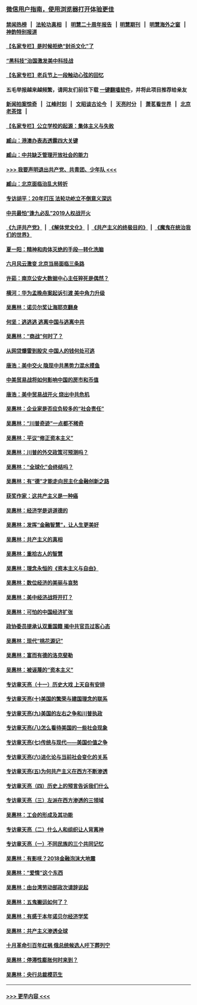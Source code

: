 ### [微信用户指南，使用浏览器打开体验更佳](https://github.com/gfw-breaker/banned-news1/blob/master/indexes/wechat-guide.md?t=0)
#### [禁闻热榜](热点新闻.md?t=0)  &nbsp;&nbsp;|&nbsp;&nbsp; [法轮功真相](https://github.com/gfw-breaker/truth/blob/master/README.md?t=0) &nbsp;&nbsp;|&nbsp;&nbsp; [明慧二十周年报告](https://github.com/gfw-breaker/mh-reports/blob/master/README.md?t=0) &nbsp;&nbsp;|&nbsp;&nbsp;[明慧期刊](https://github.com/gfw-breaker/mh-qikan) &nbsp;&nbsp;|&nbsp;&nbsp; [明慧海外之窗](https://github.com/gfw-breaker/mh-news/blob/master/README.md?t=0) &nbsp;&nbsp;|&nbsp;&nbsp; [神韵特别报道](https://github.com/gfw-breaker/mh-news/blob/master/shenyun.md?t=0)
#### [【名家专栏】是时候拒绝“封杀文化”了](../pages/nsc423/n11814093.md?t=02091911) 
#### [“黑科技”治国激发美中科技战](../pages/nsc423/n11638056.md?t=02091911) 
#### [【名家专栏】老兵节上一段触动心弦的回忆](../pages/nsc423/n11646016.md?t=02091911) 
#### 五毛举报越来越频繁，请网友们前往下载 [一键翻墙软件](https://github.com/gfw-breaker/ssr-accounts)，并将此项目推荐给亲友
#### [新闻拍案惊奇](https://github.com/gfw-breaker/banned-news1/blob/master/pages/link4.md) &nbsp;&nbsp;|&nbsp;&nbsp; [江峰时刻](https://github.com/gfw-breaker/banned-news1/blob/master/pages/link4.md) &nbsp;&nbsp;|&nbsp;&nbsp; [文昭谈古论今](https://github.com/gfw-breaker/banned-news1/blob/master/pages/link4.md) &nbsp;&nbsp;|&nbsp;&nbsp; [天亮时分](https://github.com/gfw-breaker/banned-news1/blob/master/pages/link4.md) &nbsp;&nbsp;|&nbsp;&nbsp; [萧茗看世界](https://github.com/gfw-breaker/banned-news1/blob/master/pages/link4.md) &nbsp;&nbsp;|&nbsp;&nbsp; [北京老茶馆](https://github.com/gfw-breaker/banned-news1/blob/master/pages/link4.md) &nbsp;&nbsp;|&nbsp;&nbsp; 
#### [【名家专栏】公立学校的起源：集体主义与失败](../pages/nsc423/n11601833.md?t=02091911) 
#### [臧山：港澳办表态透露四大关键](../pages/nsc423/n11421628.md?t=02091911) 
#### [臧山：中共缺乏管理开放社会的能力](../pages/nsc423/n11407457.md?t=02091911) 
#### [>>> 我要声明退出共产党、共青团、少年队 <<<](https://github.com/begood0513/goodnews/blob/master/quit/letter.md) 
#### [臧山：北京面临治乱大转折](../pages/nsc423/n11406895.md?t=02091911) 
#### [专访胡平：20年打压 法轮功屹立不倒意义深远](../pages/nsc423/n11398800.md?t=02091911) 
#### [中共最怕“逢九必乱”2019人权战开火](../pages/nsc423/n11385248.md?t=02091911) 
#### [《九评共产党》](https://github.com/begood0513/9ping.md/blob/master/README.md) &nbsp;|&nbsp; [《解体党文化》](../../../../jtdwh.md/blob/master/README.md)  &nbsp;|&nbsp; [《共产主义的终极目的》](../../../../gczydzjmd.md/blob/master/README.md) &nbsp;|&nbsp; [《魔鬼在统治我们的世界》](../../../../mgztzwmdsj.md/blob/master/README.md) 
#### [夏一阳：精神和肉体灭绝的手段—转化洗脑](../pages/nsc423/n11368250.md?t=02091911) 
#### [六月风云激变 北京当局面临三条路](../pages/nsc423/n11313668.md?t=02091911) 
#### [许茹：南京公安大数据中心主任猝死是偶然？](../pages/nsc423/n11064744.md?t=02091911) 
#### [横河：华为孟晚舟案起诉引渡 美中角力升级](../pages/nsc423/n11027230.md?t=02091911) 
#### [吴惠林：诺贝尔奖让海耶克翻身](../pages/nsc423/n10890049.md?t=02091911) 
#### [何坚：逃逃逃 逃离中国与逃离中共](../pages/nsc423/n10592891.md?t=02091911) 
#### [吴惠林：“商战”何时了？](../pages/nsc423/n10573558.md?t=02091911) 
#### [从网贷爆雷到股灾 中国人的钱何处可逃](../pages/nsc423/n10572800.md?t=02091911) 
#### [唐浩：美中交火 隐现中共黑势力混水摸鱼](../pages/nsc423/n10544040.md?t=02091911) 
#### [中美贸易战将如何影响中国的房市和币值](../pages/nsc423/n10543697.md?t=02091911) 
#### [唐浩：美中贸易战开火 烧出中共危机](../pages/nsc423/n10540126.md?t=02091911) 
#### [吴惠林：企业家是否应负较多的“社会责任”](../pages/nsc423/n10535022.md?t=02091911) 
#### [吴惠林：“川普奇迹”一点都不稀奇](../pages/nsc423/n10512808.md?t=02091911) 
#### [吴惠林：平议“修正资本主义”](../pages/nsc423/n10495724.md?t=02091911) 
#### [吴惠林：川普的外交政策可预测吗？](../pages/nsc423/n10462387.md?t=02091911) 
#### [吴惠林：“全球化”会终结吗？](../pages/nsc423/n10452838.md?t=02091911) 
#### [吴惠林：有“德”才能走向民主化金融创新之路](../pages/nsc423/n10432292.md?t=02091911) 
#### [获奖作家：这共产主义是一种癌](../pages/nsc423/n10431541.md?t=02091911) 
#### [吴惠林：经济学是讲道德的](../pages/nsc423/n10398014.md?t=02091911) 
#### [吴惠林：发挥“金融智慧”，让人生更美好](../pages/nsc423/n10375019.md?t=02091911) 
#### [吴惠林：共产主义的真相](../pages/nsc423/n10351394.md?t=02091911) 
#### [吴惠林：重拾古人的智慧](../pages/nsc423/n10337691.md?t=02091911) 
#### [吴惠林：理念永恒的《资本主义与自由》](../pages/nsc423/n10316274.md?t=02091911) 
#### [吴惠林：数位经济的美丽与哀愁](../pages/nsc423/n10292946.md?t=02091911) 
#### [吴惠林：美中经济战将开打？](../pages/nsc423/n10258825.md?t=02091911) 
#### [吴惠林：可怕的中国经济扩张](../pages/nsc423/n10219147.md?t=02091911) 
#### [政协委员提承认双重国籍 揭中共官员过客心态](../pages/nsc423/n10208809.md?t=02091911) 
#### [吴惠林：现代“桃花源记”](../pages/nsc423/n10185234.md?t=02091911) 
#### [吴惠林：富而有德的洛克斐勒](../pages/nsc423/n10142264.md?t=02091911) 
#### [吴惠林：被诬蔑的“资本主义”](../pages/nsc423/n10124816.md?t=02091911) 
#### [专访章天亮（十一）历史大戏 上天自有安排](../pages/nsc423/n10094905.md?t=02091911) 
#### [专访章天亮(十)美国的繁荣与建国理念的联系](../pages/nsc423/n10094899.md?t=02091911) 
#### [专访章天亮(九)美国的左右之争和川普执政](../pages/nsc423/n10094889.md?t=02091911) 
#### [专访章天亮(八)怎么看待美国的一些社会现象](../pages/nsc423/n10094857.md?t=02091911) 
#### [专访章天亮(七)传统与现代——美国价值之争](../pages/nsc423/n10093140.md?t=02091911) 
#### [专访章天亮(六)进化论与当前社会变化的关系](../pages/nsc423/n10092036.md?t=02091911) 
#### [专访章天亮(五)为何共产主义在西方不断渗透](../pages/nsc423/n10083620.md?t=02091911) 
#### [专访章天亮（四）历史上的预言告诉我们什么](../pages/nsc423/n10083606.md?t=02091911) 
#### [专访章天亮（三）左派在西方渗透的三领域](../pages/nsc423/n10081115.md?t=02091911) 
#### [吴惠林：工会的形成及其功能](../pages/nsc423/n10080633.md?t=02091911) 
#### [专访章天亮（二）什么人和组织让人背离神](../pages/nsc423/n10076637.md?t=02091911) 
#### [专访章天亮（一）不同民族的三个共同记忆](../pages/nsc423/n10074188.md?t=02091911) 
#### [吴惠林：有影呒？2018金融泡沫大地震](../pages/nsc423/n10040534.md?t=02091911) 
#### [吴惠林：“爱情”这个东西](../pages/nsc423/n10019423.md?t=02091911) 
#### [吴惠林：由台湾劳动部政次请辞说起](../pages/nsc423/n9979679.md?t=02091911) 
#### [吴惠林：五鬼搬运如何了？](../pages/nsc423/n9925338.md?t=02091911) 
#### [吴惠林：有感于本年诺贝尔经济学奖](../pages/nsc423/n9871883.md?t=02091911) 
#### [吴惠林：共产主义渗透全球](../pages/nsc423/n9812748.md?t=02091911) 
#### [十月革命引百年红祸 俄总统候选人吁下葬列宁](../pages/nsc423/n9810182.md?t=02091911) 
#### [吴惠林：停滞性膨胀何时来到？](../pages/nsc423/n9764136.md?t=02091911) 
#### [吴惠林：央行总裁模范生](../pages/nsc423/n9728134.md?t=02091911) 

----
#### [ >>> 更早内容 <<< ](../indexes/nsc423-earlier.md)
